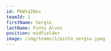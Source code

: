 ```yaml
---
id: PkWtqINev
teamId: 1
firstName: Sergio
lastName: Pinto Alves
position: midfielder
image: /img/teams/1/pinto_sergio.jpeg
---
```

